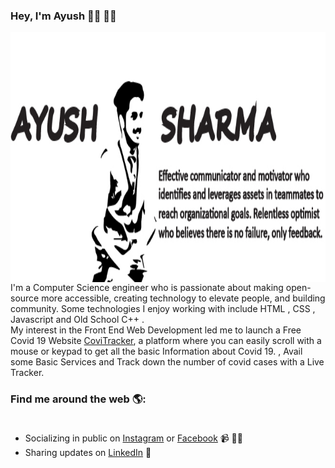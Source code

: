 ### Hey, I'm Ayush 👋🏼 👨‍💻<br>
<img src="Asset 1-100.jpg" alt="banner that says Ayush description" align="right" width="100%" height="400"><br>
I'm a Computer Science engineer who is passionate about making open-source more accessible, creating technology to elevate people, and building community. Some technologies I enjoy working with include HTML , CSS , Javascript and Old School C++ . <br />  My interest in the Front End Web Development led me to launch a Free Covid 19 Website <a href="https://practical-mccarthy-f0d71b.netlify.app">CoviTracker</a>, a platform where you can easily scroll with a mouse or keypad to get all the basic Information about Covid 19. , Avail some Basic Services and Track down the number of covid cases with a Live Tracker.<br />
### Find me around the web 🌎: <br /><br>
- Socializing in public on <a href="https://www.instagram.com/ayush2916/">Instagram</a> or <a href="https://www.facebook.com/ayush2916/">Facebook</a> 📹 ✍🏾<br />
- Sharing updates on <a href="https://www.linkedin.com/in/ayush-sharma-49533a153/">LinkedIn</a> 💼<br />
<!--
**ayush2916/ayush2916** is a ✨ _special_ ✨ repository because its `README.md` (this file) appears on your GitHub profile.

Here are some ideas to get you started:

- 🔭 I’m currently working on ...
- 🌱 I’m currently learning ...
- 👯 I’m looking to collaborate on ...
- 🤔 I’m looking for help with ...
- 💬 Ask me about ...
- 📫 How to reach me: ...
- 😄 Pronouns: ...
- ⚡ Fun fact: ...
-->
